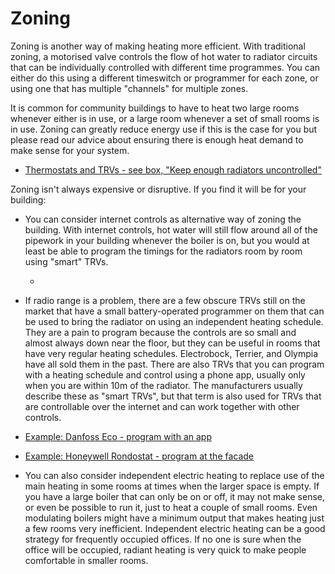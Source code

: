 # Zoning

Zoning is another way of making heating more efficient.  With traditional zoning, a motorised valve controls the flow of hot water to radiator circuits that can be individually controlled with different 
time programmes.  You can either do this using a different timeswitch or programmer for each zone, or using one that has multiple "channels" for multiple zones.

It is common for community buildings to have to heat two large rooms whenever either is in use, or a large room whenever a set of small rooms is in use.  Zoning can greatly reduce energy use if this is the case for you but please read our advice about ensuring there is enough heat demand to make sense for your system.

- [Thermostats and TRVs - see box, "Keep enough radiators uncontrolled"](bypass)

Zoning isn't always expensive or disruptive.  If you find it will be for your building:

- You can consider internet controls as alternative way of zoning the building.  With internet controls, hot water will still flow around all of the pipework in your building whenever the boiler is on, but you would at least be able to program the timings for the radiators room by room using "smart" TRVs.

    - [](internet-control-features)


- If radio range is a problem, there are a few obscure TRVs still on the market that have a small battery-operated programmer on them that can be used to bring the radiator on using an independent heating schedule.  They are a pain to program because the controls are so small and almost always down near the floor, but they can be useful in rooms that have very regular heating schedules.  Electrobock, Terrier, and Olympia have all sold them in the past.  There are also TRVs that you can program with a heating schedule and control using a phone app, usually only when you are within 10m of the radiator. The manufacturers usually describe these as "smart TRVs", but that term is also used for TRVs that are controllable over the internet and can work together with other controls.

- [Example: Danfoss Eco - program with an app](https://www.danfoss.com/en/products/dhs/smart-heating/smart-heating/danfoss-eco/)
- [Example: Honeywell Rondostat - program at the facade](https://livewell.honeywellhome.com/honeywell_wp/wp-content/uploads/Shell-Sheet_ETRV_Aug20_EN.pdf)


- You can also consider independent electric heating to replace use of the main heating in some rooms at times when the larger space is empty.  If you have a large boiler that can only be on or off, it may not make sense, or even be possible to run it, just to heat a couple of small rooms.  Even modulating boilers might have a minimum output that makes heating just a few rooms very inefficient.  Independent electric heating can be a good strategy for frequently occupied offices.  If no one is sure when the office will be occupied, radiant heating is very quick to make people comfortable in smaller rooms.

